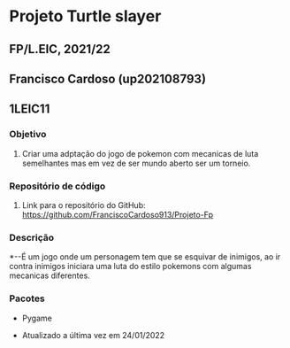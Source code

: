 # Projeto Turtle slayer
## FP/L.EIC, 2021/22
## Francisco Cardoso (up202108793)
## 1LEIC11

### Objetivo

1. Criar uma adptação do jogo de pokemon com mecanicas de luta semelhantes mas em vez de ser mundo aberto ser um torneio.


### Repositório de código

1) Link para o repositório do GitHub: https://github.com/FranciscoCardoso913/Projeto-Fp


### Descrição

*--É um jogo onde um personagem tem que se esquivar de inimigos, ao ir contra inimigos iniciara uma luta do estilo pokemons com algumas mecanicas diferentes.


### Pacotes

- Pygame


- Atualizado a última vez em 24/01/2022
